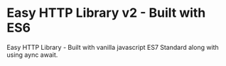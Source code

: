 # Easy HTTP Library v2 - Built with ES6
Easy HTTP Library - Built with vanilla javascript ES7 Standard along with using aync await.
